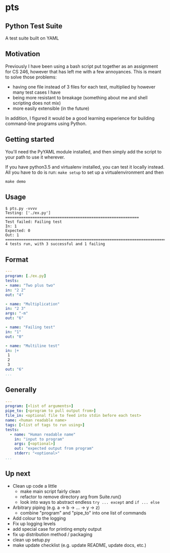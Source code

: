# pts
## Python Test Suite
A test suite built on YAML

## Motivation
Previously I have been using a bash script put together as an assignment for
CS 246, however that has left me with a few annoyances. This is meant to
solve those problems:

- having one file instead of 3 files for each test, multiplied by however
  many test cases I have
- being more resistant to breakage (something about me and shell scripting
  does not mix)
- more easily extensible (in the future)

In addition, I figured it would be a good learning experience for building
command-line programs using Python.

## Getting started
You'll need the PyYAML module installed, and then simply add the script to
your path to use it wherever.

If you have python3.5 and virtualenv installed, you can test it locally
instead. All you have to do is run:
`make setup` to set up a virtualenvironment and then

`make demo`

## Usage
```
$ pts.py -vvvv
Testing: ['./ex.py'] ===========================================================
Test failed: Failing test
In: 1
Expected: 0
Out: 1
================================================================================
4 tests run, with 3 successful and 1 failing
```

## Format
```YAML
---
program: [./ex.py]
tests:
- name: "Two plus two"
in: "2 2"
out: "4"

- name: "Multiplication"
in: "2 3"
args: "-m"
out: "6"

- name: "Failing test"
in: "1"
out: "0"

- name: "Multiline test"
in: |+
 1
 2
 3
out: "6"
...
```

## Generally

```YAML
---
program: [<list of arguments>]
pipe_to: [<program to pull output from>]
file_in: <optional file to feed into stdin before each test>
name: <human readable name>
tags: [<list of tags to run using>]
tests:
  - name: "Human readable name"
    in: "input to program"
    args: [<optional>]
    out: "expected output from program"
    stderr: "<optional>"
...
```

## Up next
- Clean up code a little
	- make main script fairly clean
	- refactor to remove directory arg from Suite.run()
	- look into ways to abstract endless `try ... except` and `if ... else`
- Arbitrary piping (e.g. a -> b -> ... -> y -> z)
	- combine "program" and "pipe_to" into one list of commands
- Add colour to the logging
- Fix up logging levels
- add special case for printing empty output
- fix up distribution method / packaging
- clean up setup.py
- make update checklist (e.g. update README, update docs, etc.)

